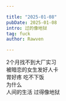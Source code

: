 ```yaml
---  

title: "2025-01-08"  
pubDate: 2025-01-08  
intro: 过的像地狱
tag: fuck  
author: Rawven

---
```


2个月找不到大厂实习  
被暗恋的女生发好人卡  
胃好疼 吃不下饭  
为什么  
人间的生活 过得像地狱  